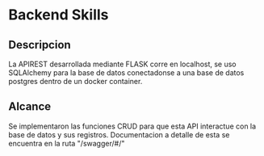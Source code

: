 # Backend Skills
## Descripcion
La APIREST desarrollada mediante FLASK corre en localhost, se uso SQLAlchemy para la base de datos conectadonse a una base de datos postgres dentro de un docker container.

## Alcance
Se implementaron las funciones CRUD para que esta API interactue con la base de datos y sus registros. Documentacion a detalle de esta se encuentra en la ruta "/swagger/#/"
